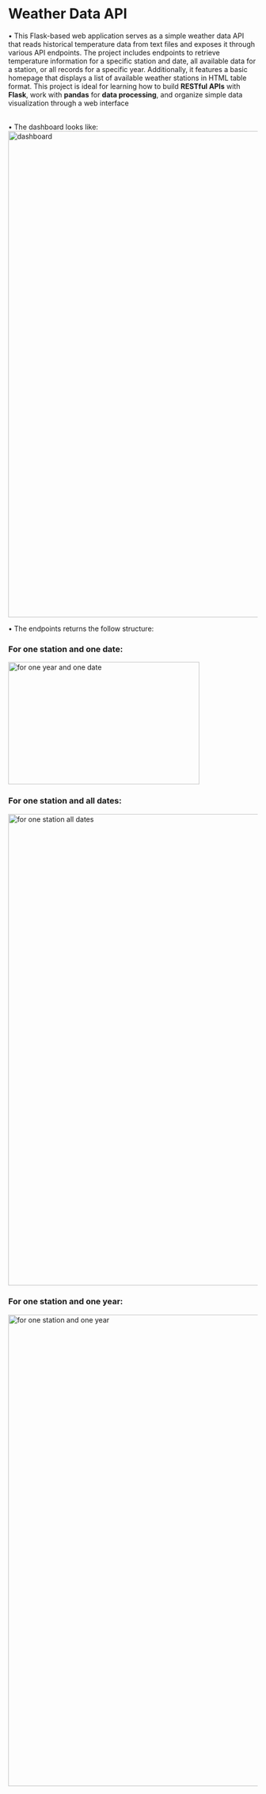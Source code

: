 # Weather Data API
• This Flask-based web application serves as a simple weather data API that reads historical temperature data from text files and exposes it through various API endpoints. The project includes endpoints to retrieve temperature information for a specific station and date, all available data for a station, or all records for a specific year. Additionally, it features a basic homepage that displays a list of available weather stations in HTML table format. This project is ideal for learning how to build <b>RESTful APIs</b> with <b>Flask</b>, work with <b>pandas</b> for <b>data processing</b>, and organize simple data visualization through a web interface
<br><br>

• The dashboard looks like:
<img width="822" height="982" alt="dashboard" src="https://github.com/user-attachments/assets/f54999df-c056-48e3-987d-ba2f68e0b714" />


• The endpoints returns the follow structure:
<h3>For one station and one date: </h3>
<img width="386" height="247" alt="for one year and one date" src="https://github.com/user-attachments/assets/d1ff2e14-08ee-4ecc-80e4-01dec39b84e4" /><br>
<h3>For one station and all dates: </h3>
<img width="920" height="952" alt="for one station all dates" src="https://github.com/user-attachments/assets/bdf97b81-2ab8-4faf-9ee4-76507ab32251" /><br>
<h3>For one station and one year: </h3>
<img width="820" height="952" alt="for one station and one year" src="https://github.com/user-attachments/assets/0dd92839-80fc-4848-97c0-4797a18d2924" />
